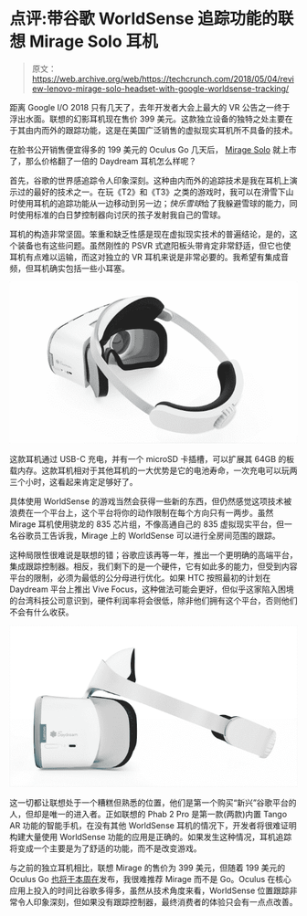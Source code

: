 # 点评:带谷歌 WorldSense 追踪功能的联想 Mirage Solo 耳机 

> 原文：<https://web.archive.org/web/https://techcrunch.com/2018/05/04/review-lenovo-mirage-solo-headset-with-google-worldsense-tracking/>

距离 Google I/O 2018 只有几天了，去年开发者大会上最大的 VR 公告之一终于浮出水面。联想的幻影耳机现在售价 399 美元。这款独立设备的独特之处主要在于其由内而外的跟踪功能，这是在美国广泛销售的虚拟现实耳机所不具备的技术。

在脸书公开销售便宜得多的 199 美元的 Oculus Go 几天后， [Mirage Solo](https://web.archive.org/web/20221025222704/https://www3.lenovo.com/us/en/tablets/virtual-reality-and-smart-devices/virtual-and-augmented-reality/lenovo-mirage-solo/Mirage-Solo/p/ZZIRZRHVR01) 就上市了，那么价格翻了一倍的 Daydream 耳机怎么样呢？

首先，谷歌的世界感追踪令人印象深刻。这种由内而外的追踪技术是我在耳机上演示过的最好的技术之一。在玩《T2》和《T3》之类的游戏时，我可以在滑雪下山时使用耳机的追踪功能从一边移动到另一边；*快乐雪球*给了我躲避雪球的能力，同时使用标准的白日梦控制器向讨厌的孩子发射我自己的雪球。

耳机的构造非常坚固。笨重和缺乏性感是现在虚拟现实技术的普遍结论，是的，这个装备也有这些问题。虽然刚性的 PSVR 式遮阳板头带肯定非常舒适，但它也使耳机有点难以运输，而这对独立的 VR 耳机来说是非常必要的。我希望有集成音频，但耳机确实包括一些小耳塞。

![](img/33efaf2272dc041ab08cd8cffda6bc24.png)

这款耳机通过 USB-C 充电，并有一个 microSD 卡插槽，可以扩展其 64GB 的板载内存。这款耳机相对于其他耳机的一大优势是它的电池寿命，一次充电可以玩两三个小时，这看起来肯定足够好了。

具体使用 WorldSense 的游戏当然会获得一些新的东西，但仍然感觉这项技术被浪费在一个平台上，这个平台将你的动作限制在每个方向只有一两步。虽然 Mirage 耳机使用骁龙的 835 芯片组，不像高通自己的 835 虚拟现实平台，但一名谷歌员工告诉我，Mirage 上的 WorldSense 可以进行全房间范围的跟踪。

这种局限性很难说是联想的错；谷歌应该再等一年，推出一个更明确的高端平台，集成跟踪控制器。相反，我们剩下的是一个硬件，它有如此多的能力，但受到内容平台的限制，必须为最低的公分母进行优化。如果 HTC 按照最初的计划在 Daydream 平台上推出 Vive Focus，这种做法可能会更好，但似乎这家陷入困境的台湾科技公司意识到，硬件利润率将会很低，除非他们拥有这个平台，否则他们不会有什么收获。

![](img/79262acbffec4d4afd4bc1bcba55bc8c.png)

这一切都让联想处于一个糟糕但熟悉的位置，他们是第一个购买“新兴”谷歌平台的人，但却是唯一的进入者。正如联想的 Phab 2 Pro 是第一款(两款)内置 Tango AR 功能的智能手机，在没有其他 WorldSense 耳机的情况下，开发者将很难证明构建大量使用 WorldSense 功能的应用是正确的。如果发生这种情况，耳机追踪将变成一个主要是为了舒适的功能，而不是改变游戏。

与之前的独立耳机相比，联想 Mirage 的售价为 399 美元，但随着 199 美元的 Oculus Go [也将于本周在](https://web.archive.org/web/20221025222704/https://techcrunch.com/2018/05/01/199-oculus-go-vr-headset-goes-on-sale-today/)发布，我很难推荐 Mirage 而不是 Go。Oculus 在核心应用上投入的时间比谷歌多得多，虽然从技术角度来看，WorldSense 位置跟踪非常令人印象深刻，但如果没有跟踪控制器，最终消费者的体验只会有一点点改善。